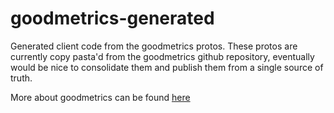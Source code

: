 # goodmetrics-generated

Generated client code from the goodmetrics protos. These protos are currently copy pasta'd from the goodmetrics github repository, eventually would be nice to consolidate them and publish them from a single source of truth.

More about goodmetrics can be found [here](https://github.com/kvc0/goodmetrics)
